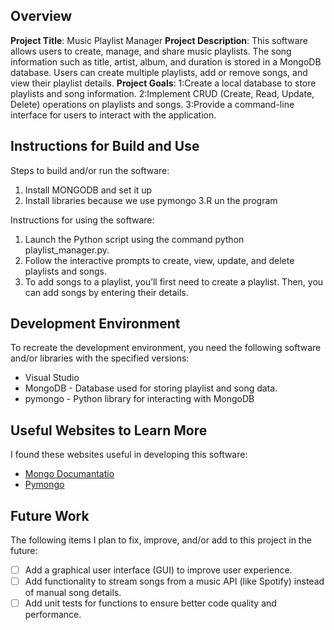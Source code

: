 ## Overview

**Project Title**:
Music Playlist Manager
**Project Description**:
This software allows users to create, manage, and share music playlists. The song information such as title, artist, album, and duration is stored in a MongoDB database. Users can create multiple playlists, add or remove songs, and view their playlist details.
**Project Goals**:
    1:Create a local database to store playlists and song information.
    2:Implement CRUD (Create, Read, Update, Delete) operations on playlists and songs.
    3:Provide a command-line interface for users to interact with the application.
## Instructions for Build and Use

Steps to build and/or run the software:

1. Install MONGODB and set it up 
2. Install libraries because we use pymongo
3.R un the program

Instructions for using the software:

1. Launch the Python script using the command python playlist_manager.py.
2. Follow the interactive prompts to create, view, update, and delete playlists and songs.
3. To add songs to a playlist, you’ll first need to create a playlist. Then, you can add songs by entering their details.

## Development Environment 

To recreate the development environment, you need the following software and/or libraries with the specified versions:

* Visual Studio
* MongoDB - Database used for storing playlist and song data.
* pymongo - Python library for interacting with MongoDB

## Useful Websites to Learn More

I found these websites useful in developing this software:

* [Mongo Documantatio](https://www.mongodb.com/docs/)
* [Pymongo](https://pymongo.readthedocs.io/en/stable/)


## Future Work

The following items I plan to fix, improve, and/or add to this project in the future:

* [ ] Add a graphical user interface (GUI) to improve user experience.
* [ ] Add functionality to stream songs from a music API (like Spotify) instead of manual song details.
* [ ] Add unit tests for functions to ensure better code quality and performance.